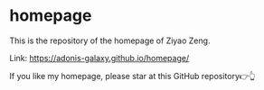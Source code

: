 # homepage
This is the repository of the homepage of Ziyao Zeng.

Link: https://adonis-galaxy.github.io/homepage/

If you like my homepage, please star at this GitHub repository👉👆
